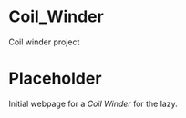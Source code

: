 # Coil_Winder
Coil winder project

<!DOCTYPE html>
<html>
	<head>
		<title>Coil Winder</title>
		<link rel="stylesheet" type="text/css" href="/css/main.css">
	</head>
	<body>
		<nav>
		</nav>
		<div class="container">
    		<div class="blurb">
        		<h1>Placeholder</h1>
				<p>Initial webpage for a <em>Coil Winder</em> for the lazy.</p>
    		</div><!-- /.blurb -->
		</div><!-- /.container -->
		<footer>
		</footer>
	</body>
</html>
